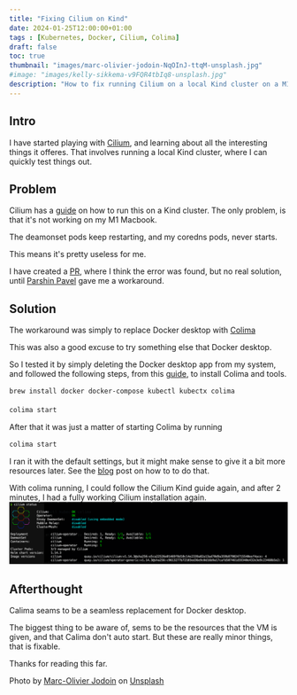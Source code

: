 ```yaml
---
title: "Fixing Cilium on Kind"
date: 2024-01-25T12:00:00+01:00
tags : [Kubernetes, Docker, Cilium, Colima]
draft: false
toc: true
thumbnail: "images/marc-olivier-jodoin-NqOInJ-ttqM-unsplash.jpg"
#image: "images/kelly-sikkema-v9FQR4tbIq8-unsplash.jpg"
description: "How to fix running Cilium on a local Kind cluster on a M1 Macbook"
---
```

## Intro

I have started playing with [Cilium](https://cilium.io), and learning about all the interesting things it offeres. 
That involves running a local Kind cluster, where I can quickly test things out. 

## Problem

Cilium has a [guide](https://docs.cilium.io/en/stable/gettingstarted/k8s-install-default/) on how to run this on a Kind cluster. The only problem, is that it's not working on my M1 Macbook.

The deamonset pods keep restarting, and my coredns pods, never starts.

This means it's pretty useless for me.

I have created a [PR](https://github.com/cilium/cilium/issues/30278), where I think the error was found, but no real solution, until [Parshin Pavel](https://github.com/pparshin) gave me a workaround.

## Solution

The workaround was simply to replace Docker desktop with [Colima](https://github.com/abiosoft/colima)

This was also a good excuse to try something else that Docker desktop.

So I tested it by simply deleting the Docker desktop app from my system, and followed the following steps, from this [guide](https://jacobtomlinson.dev/posts/2022/goodbye-docker-desktop-for-mac-hello-colima/), to install Colima and tools.

```bash
brew install docker docker-compose kubectl kubectx colima

colima start
```

After that it was just a matter of starting Colima by running
```bash
colima start
```

I ran it with the default settings, but it might make sense to give it a bit more resources later. See the [blog](https://jacobtomlinson.dev/posts/2022/goodbye-docker-desktop-for-mac-hello-colima/) post on how to to do that.

With colima running, I could follow the Cilium Kind guide again, and after 2 minutes, I had a fully working Cilium installation again.
![Cilium-cluster-working](images/cluster-working.png)

## Afterthought

Calima seams to be a seamless replacement for Docker desktop.

The biggest thing to be aware of, sems to be the resources that the VM is given, and that Calima don't auto start. But these are really minor things, that is fixable.

Thanks for reading this far.

Photo by <a href="https://unsplash.com/@marcojodoin?utm_content=creditCopyText&utm_medium=referral&utm_source=unsplash">Marc-Olivier Jodoin</a> on <a href="https://unsplash.com/photos/long-exposure-photography-of-road-and-cars-NqOInJ-ttqM?utm_content=creditCopyText&utm_medium=referral&utm_source=unsplash">Unsplash</a>
  